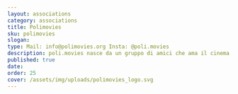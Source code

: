 ```yaml
---
layout: associations
category: associations
title: Polimovies
sku: polimovies
slogan:
type: Mail: info@polimovies.org Insta: @poli.movies
description: poli.movies nasce da un gruppo di amici che ama il cinema, i popcorn e la buona compagnia. Siamo la prima associazione cinematografica del Politecnico e il nostro obiettivo è quello di appassionare tutti gli studenti al grande schermo e all'audiovisivo, con proiezioni di film, rassegne di cineforum, partecipazione a festival, workshop dove imparare l'arte del filmmaking, realizzare insieme corti cinematografici e un domani la prima serie TV del PoliMi!
published: true
date:
order: 25
cover: /assets/img/uploads/polimovies_logo.svg
---
```

